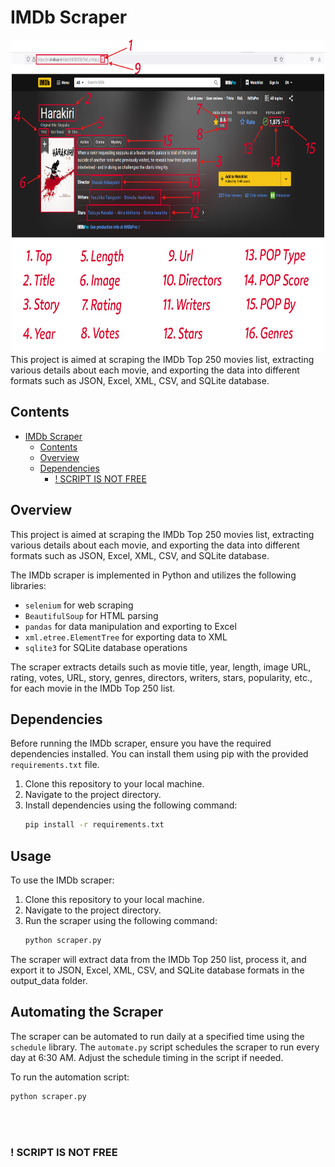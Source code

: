 # IMDb Scraper
<div style="text-align:center;">
  <img src="https://github.com/Moealsir/imdb_scraper/blob/main/src/extracted%20data.png" alt="Extracted Data" width="500" height="500">
</div>
This project is aimed at scraping the IMDb Top 250 movies list, extracting various details about each movie, and exporting the data into different formats such as JSON, Excel, XML, CSV, and SQLite database.

## Contents


- [IMDb Scraper](#imdb-scraper)
  - [Contents](#contents)
  - [Overview](#overview)
  - [Dependencies](#dependencies)
    - [! SCRIPT IS NOT FREE](#-script-is-not-free)


## Overview

This project is aimed at scraping the IMDb Top 250 movies list, extracting various details about each movie, and exporting the data into different formats such as JSON, Excel, XML, CSV, and SQLite database.

The IMDb scraper is implemented in Python and utilizes the following libraries:
- `selenium` for web scraping
- `BeautifulSoup` for HTML parsing
- `pandas` for data manipulation and exporting to Excel
- `xml.etree.ElementTree` for exporting data to XML
- `sqlite3` for SQLite database operations

The scraper extracts details such as movie title, year, length, image URL, rating, votes, URL, story, genres, directors, writers, stars, popularity, etc., for each movie in the IMDb Top 250 list.

## Dependencies

Before running the IMDb scraper, ensure you have the required dependencies installed. You can install them using pip with the provided `requirements.txt` file.

1. Clone this repository to your local machine.
2. Navigate to the project directory.
3. Install dependencies using the following command:
   ```bash
   pip install -r requirements.txt

## Usage

To use the IMDb scraper:

1. Clone this repository to your local machine.
2. Navigate to the project directory.
3. Run the scraper using the following command:
   ```bash
   python scraper.py
The scraper will extract data from the IMDb Top 250 list, process it, and export it to JSON, Excel, XML, CSV, and SQLite database formats in the output_data folder.

## Automating the Scraper

The scraper can be automated to run daily at a specified time using the `schedule` library. The `automate.py` script schedules the scraper to run every day at 6:30 AM. Adjust the schedule timing in the script if needed.

To run the automation script:
   ```bash
   python scraper.py
```
<br>
<br>

### ! SCRIPT IS NOT FREE